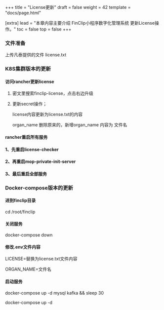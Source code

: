 +++
title = "License更新"
draft = false
weight = 42
template = "docs/page.html"

[extra]
lead = "本章内容主要介绍 FinClip小程序数字化管理系统 更新License操作。"
toc = false
top = false
+++

### 文件准备

上传凡泰提供的文件 license.txt

### K8S集群版本的更新

#### 访问rancher更新license

1. 密文里搜索finclip-license，点击右边升级

2. 更新secret操作；

   license内容更新为license.txt的内容

   organ_name 删除原来的，新增organ_name 内容为 文件名

#### rancher重启所有服务

####  1、先重启license-checker

####  2、再重启mop-private-init-server

####  3、最后重启全部服务

### Docker-compose版本的更新

 

#### 进到finclip目录

cd /root/finclip

#### 关闭服务

docker-compose down

#### 修改.env文件内容

LICENSE=替换为license.txt文件内容

ORGAN_NAME=文件名

#### 启动服务

docker-compose up -d mysql kafka && sleep 30

docker-compose up -d 

